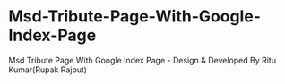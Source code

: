 # Msd-Tribute-Page-With-Google-Index-Page

Msd Tribute Page With Google Index Page - Design &amp; Developed By Ritu Kumar(Rupak Rajput)
